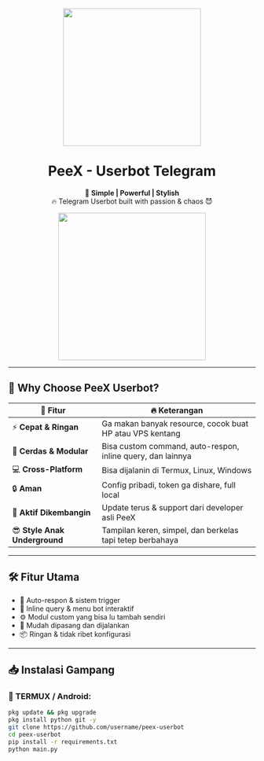 <h1 align="center">
  <img src="https://i.ibb.co/0jJ5QQYz/IMG-20250331-164503.jpg" width="280"/>
  <br><br>
  <b>PeeX - Userbot Telegram</b>
</h1>

<p align="center">
  🚀 <b>Simple | Powerful | Stylish</b> <br>
  🔥 Telegram Userbot built with passion & chaos 😈
</p>

<p align="center">
  <img src="https://media.giphy.com/media/v1.Y2lkPTc5MGI3NjExbG45a2hiZndndDhsMHZ0eDhrYXhzYjd3Z2pkMXR6b3hrcXRsb3hqNSZlcD12MV9naWZzX3NlYXJjaCZjdD1n/Pe0QK5xAI4YcE/giphy.gif" width="300"/>
</p>

---

## 🧠 Why Choose PeeX Userbot?

| 💎 Fitur | 🔥 Keterangan |
|--------|---------------|
| ⚡ **Cepat & Ringan** | Ga makan banyak resource, cocok buat HP atau VPS kentang |
| 🧠 **Cerdas & Modular** | Bisa custom command, auto-respon, inline query, dan lainnya |
| 💻 **Cross-Platform** | Bisa dijalanin di Termux, Linux, Windows |
| 🔒 **Aman** | Config pribadi, token ga dishare, full local |
| 🎯 **Aktif Dikembangin** | Update terus & support dari developer asli PeeX |
| 😎 **Style Anak Underground** | Tampilan keren, simpel, dan berkelas tapi tetep berbahaya |

---

## 🛠️ Fitur Utama

- 👤 Auto-respon & sistem trigger
- 💬 Inline query & menu bot interaktif
- ⚙️ Modul custom yang bisa lu tambah sendiri
- 🧩 Mudah dipasang dan dijalankan
- 📦 Ringan & tidak ribet konfigurasi

---

## 📥 Instalasi Gampang

### 📱 TERMUX / Android:

```bash
pkg update && pkg upgrade
pkg install python git -y
git clone https://github.com/username/peex-userbot
cd peex-userbot
pip install -r requirements.txt
python main.py
